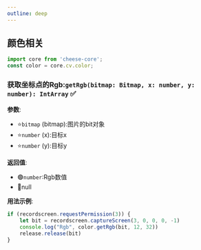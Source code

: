 ```yaml
---
outline: deep
---
```


## 颜色相关
```typescript
import core from 'cheese-core';
const color = core.cv.color;
```

### 获取坐标点的Rgb:`getRgb(bitmap: Bitmap, x: number, y: number): IntArray` :white_check_mark:

**参数**:
- :star:`bitmap` (bitmap):图片的bit对象
- :star:`number` (x):目标x
- :star:`number` (y):目标y

**返回值**:
- :green_circle:`number`:Rgb数值
- :red_circle:null

**用法示例**:

```javascript
if (recordscreen.requestPermission(3)) {
    let bit = recordscreen.captureScreen(3, 0, 0, 0, -1)
    console.log("Rgb", color.getRgb(bit, 12, 32))
    release.release(bit)
}

```

